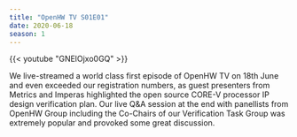 ```yaml
---
title: "OpenHW TV S01E01"
date: 2020-06-18
season: 1
---
```


{{< youtube "GNElOjxo0GQ" >}}

We live-streamed a world class first episode of OpenHW TV on 18th June and even exceeded our registration numbers, as guest presenters from Metrics and Imperas highlighted the open source CORE-V processor IP design verification plan. Our live Q&A session at the end with panellists from OpenHW Group including the Co-Chairs of our Verification Task Group was extremely popular and provoked some great discussion.
